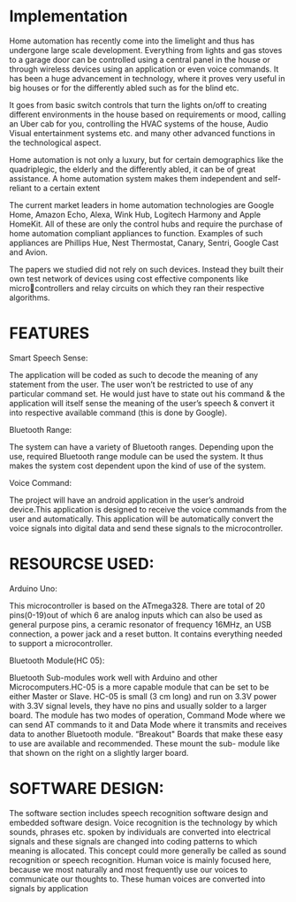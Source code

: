 # Implementation
 Home automation has recently come into the limelight and thus has undergone large scale development. Everything from lights and gas stoves to a garage door can be controlled using a central panel in the house or through wireless devices using an application or even voice commands. It has been a huge advancement in technology, where it proves very useful in big houses or for the differently abled such as for the blind etc.
            
 It goes from basic switch controls that turn the lights on/off to creating different environments in the house based on requirements or mood, calling an Uber cab for you, controlling the HVAC systems of the house, Audio Visual entertainment systems etc. and many other advanced functions in the technological aspect.
 
 Home automation is not only a luxury, but for certain demographics like the quadriplegic, the elderly and the differently abled, it can be of great assistance. A home automation system makes them independent and self-reliant to a certain extent
 
 The current market leaders in home automation technologies are Google Home, Amazon Echo, Alexa, Wink Hub, Logitech Harmony and Apple HomeKit. All of these are only the control hubs and require the purchase of home automation compliant appliances to function. Examples of such appliances are Phillips Hue, Nest Thermostat, Canary, Sentri, Google Cast and Avion. 

 The papers we studied did not rely on such devices. Instead they built their own test network of devices using cost effective components like microcontrollers and relay circuits on which they ran their respective algorithms.

# FEATURES 

Smart Speech Sense:

 The application will be coded as such to decode the meaning of any statement from the user. The user won’t be restricted to use of any particular command set. He would just have to state out his command & the application will itself sense the meaning of the user’s speech & convert it into respective available command (this is done by Google). 

Bluetooth Range:

 The system can have a variety of Bluetooth ranges. Depending upon the use, required Bluetooth range module can be used the system. It thus makes the system cost dependent upon the kind of use of the system. 
            
Voice Command:

 The project will have an android application in the user’s android device.This application is designed to receive the voice commands from the user and
automatically. This application will be automatically convert the voice signals into digital data and send these signals to the microcontroller.

# RESOURCSE USED:
 
Arduino Uno: 
           
 This microcontroller is based on the ATmega328. There are total of 20 pins(0-19)out of which 6 are analog inputs which can also be used as general purpose pins, a ceramic resonator of frequency 16MHz, an USB connection, a power jack and a reset button. It contains everything needed to support a microcontroller.

Bluetooth Module(HC 05):
           
 Bluetooth Sub-modules work well with Arduino and other Microcomputers.HC-05 is a more capable module that can be set to be either Master or Slave. HC-05 is small (3 cm long) and run on 3.3V power with 3.3V signal levels, they have no pins and usually solder to a larger board. The module has two modes of operation, Command Mode where we can send AT commands to it and Data Mode where it transmits and receives data to another Bluetooth module. “Breakout" Boards that make these easy to use are available and recommended. These mount the sub- module like that shown on the right on a slightly larger board.
 
# SOFTWARE DESIGN:

 The software section includes speech recognition software design and embedded software design. Voice recognition is the technology by which sounds, phrases etc. spoken by individuals are converted into electrical signals and these signals are changed into coding patterns to which meaning is allocated. This concept could more generally be called as sound recognition or speech recognition. Human voice is mainly focused here, because we most naturally and most frequently use our voices to communicate our thoughts to. These human voices are converted into signals by application
